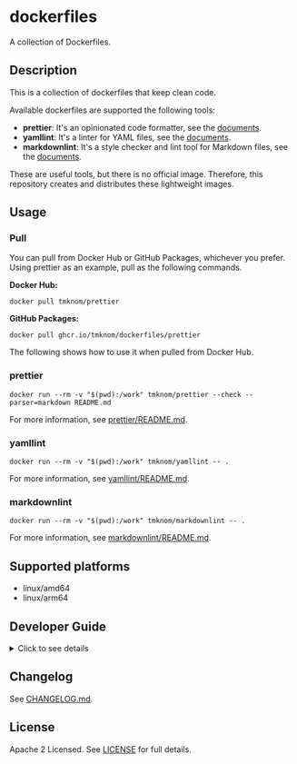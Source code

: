 # dockerfiles

A collection of Dockerfiles.

## Description

This is a collection of dockerfiles that keep clean code.

Available dockerfiles are supported the following tools:

- **prettier**: It's an opinionated code formatter, see the [documents](https://prettier.io/docs/en/).
- **yamllint**: It's a linter for YAML files, see the [documents](https://yamllint.readthedocs.io/en/stable/).
- **markdownlint**: It's a style checker and lint tool for Markdown files, see the [documents](https://github.com/DavidAnson/markdownlint).

These are useful tools, but there is no official image.
Therefore, this repository creates and distributes these lightweight images.

## Usage

### Pull

You can pull from Docker Hub or GitHub Packages, whichever you prefer.
Using prettier as an example, pull as the following commands.

**Docker Hub:**

```shell
docker pull tmknom/prettier
```

**GitHub Packages:**

```shell
docker pull ghcr.io/tmknom/dockerfiles/prettier
```

The following shows how to use it when pulled from Docker Hub.

### prettier

```shell
docker run --rm -v "$(pwd):/work" tmknom/prettier --check --parser=markdown README.md
```

For more information, see [prettier/README.md](/prettier/README.md).

### yamllint

```shell
docker run --rm -v "$(pwd):/work" tmknom/yamllint -- .
```

For more information, see [yamllint/README.md](/yamllint/README.md).

### markdownlint

```shell
docker run --rm -v "$(pwd):/work" tmknom/markdownlint -- .
```

For more information, see [markdownlint/README.md](/markdownlint/README.md).

## Supported platforms

- linux/amd64
- linux/arm64

## Developer Guide

<!-- markdownlint-disable no-inline-html -->
<details>
<summary>Click to see details</summary>

### Requirements

- [GNU Make](https://www.gnu.org/software/make/)
- [Docker](https://docs.docker.com/get-docker/)
- [GitHub CLI](https://cli.github.com/)

### Development

#### Creating a new Dockerfile

1. Create `<image_name>/` directory
2. Define docker image: `Dockerfile`, `entrypoint.sh`, `.dockerignore`
3. Manage package file: `package.json` or `requirements.txt`

#### Testing for a new Docker Image

1. Create `.github/tests/<image_name>/` directory
2. Write test script: `test.sh`
3. Add test fixtures: `valid_<extension>.txt` and `invalid_<extension>.txt`

#### Management for releasing and updating dependencies

1. Create release action: `.github/workflows/release-<image_name>.yml`
2. Configure version updates for dependencies: `.github/dependabot.yml`

#### Documentation for users

1. Write details for the new docker image: `<image_name>/README.md`
2. Update description and append usage: `README.md`

### Test

Run the following command:

```shell
make test
```

Then pull image from Docker Hub and GitHub Packages, and run test scripts.

### CI

When create a pull request, the following workflows are executed automatically at GitHub Actions.

- [Lint Docker](/.github/workflows/lint-docker.yml)
- [Lint YAML](/.github/workflows/lint-yaml.yml)
- [Lint Markdown](/.github/workflows/lint-markdown.yml)
- [Lint Shell](/.github/workflows/lint-shell.yml)
- [Lint Action](/.github/workflows/lint-action.yml)

### Release management

1. Update Dockerfile or package management file
2. Commit, push, and create a pull request
3. After merged, run [Workflows](/.github/workflows) with `release-` prefix automatically at GitHub Actions

Then, publishes Docker images to Docker Hub and GitHub Packages. :rocket:

### Dependency management

Use Dependabot version updates.
For more information, see [dependabot.yml](/.github/dependabot.yml).

### Secrets management

Stored environment secrets for the following environments in this repository.

#### release

Reference from releasing workflows such as `.github/workflows/release-prettier.yml`.

- `DOCKERHUB_TOKEN`: Personal access token used to log against Docker Hub.

### Versioning of the entire repository

#### 1. Bump up to a new version

Run the following command to bump up.

```shell
make bump
```

This command will execute the following steps:

1. Update [VERSION](/VERSION)
2. Commit, push, and create a pull request
3. Open the web browser automatically for reviewing pull request

Then review and merge, so the release is ready to go.

#### 2. Publish the new version

Run the following command to publish a new tag at GitHub.

```shell
make release
```

Finally, we can use the new version! :tada:

</details>
<!-- markdownlint-enable no-inline-html -->

## Changelog

See [CHANGELOG.md](/CHANGELOG.md).

## License

Apache 2 Licensed. See [LICENSE](/LICENSE) for full details.
